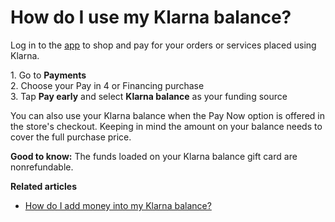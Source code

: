 # How do I use my Klarna balance?

Log in to the [app](https://login.klarna.com/na/lp/idp/oauth2/auth?client_id=639c2886-026e-452f-b5fc-096683d95b0e&redirect_uri=https%3A%2F%2Fapp.klarna.com%2Fauth%2Fcallback&nonce=YBevdEe0IF2-sInml8dHQA&response_type=code&scope=openid+offline_access+default&state=SpJBkAcgIRPICZ8Yh2c2Zg&market=US&ui_locales=en-US&code_challenge_method=S256&code_challenge=2wCCL7az9jdBbHIEjW0U00dK2TKLQ8OFwQmtID0VFHQ&mode=login&funnel_id=21def097-09ac-4515-b783-946b3ef21d5b&device_id=undefined&klarna_app_flavor=pink&klarna_app_version=24.47.209%2B10&audience=access) to shop and pay for your orders or services placed using Klarna.   
  
1\. Go to **Payments**   
2\. Choose your Pay in 4 or Financing purchase  
3\. Tap **Pay early** and select **Klarna balance** as your funding source  
  
You can also use your Klarna balance when the Pay Now option is offered in the store's checkout. Keeping in mind the amount on your balance needs to cover the full purchase price.  
  
**Good to know:** The funds loaded on your Klarna balance gift card are nonrefundable.  


  
**Related articles**

* [How do I add money into my Klarna balance?](https://www.klarna.com/us/customer-service/how-do-i-add-money-into-my-klarna-balance/)

